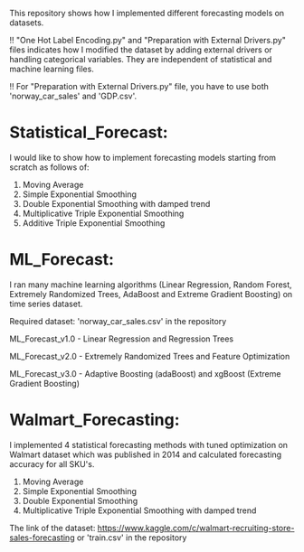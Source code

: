 This repository shows how I implemented different forecasting models on datasets.

!! "One Hot Label Encoding.py" and "Preparation with External Drivers.py" files indicates how I modified the dataset by adding external drivers or handling categorical variables. They are independent of statistical and machine learning files.

!! For "Preparation with External Drivers.py" file, you have to use both 'norway_car_sales' and 'GDP.csv'.

# Statistical_Forecast: 

I would like to show how to implement forecasting models starting from scratch as follows of:

1. Moving Average
2. Simple Exponential Smoothing
3. Double Exponential Smoothing with damped trend
4. Multiplicative Triple Exponential Smoothing
5. Additive Triple Exponential Smoothing

# ML_Forecast:

I ran many machine learning algorithms (Linear Regression, Random Forest, Extremely Randomized Trees, AdaBoost and Extreme Gradient Boosting) on time series dataset.

Required dataset: 'norway_car_sales.csv' in the repository

ML_Forecast_v1.0 - Linear Regression and Regression Trees

ML_Forecast_v2.0 - Extremely Randomized Trees and Feature Optimization

ML_Forecast_v3.0 - Adaptive Boosting (adaBoost) and xgBoost (Extreme Gradient Boosting)

# Walmart_Forecasting: 

I implemented 4 statistical forecasting methods with tuned optimization on Walmart dataset which was published in 2014 and calculated forecasting accuracy for all SKU's.

1. Moving Average
2. Simple Exponential Smoothing
3. Double Exponential Smoothing
4. Multiplicative Triple Exponential Smoothing with damped trend

The link of the dataset: https://www.kaggle.com/c/walmart-recruiting-store-sales-forecasting or 'train.csv' in the repository
